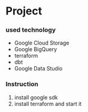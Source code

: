 # Project

### used technology
* Google Cloud Storage
* Google BigQuery
* terraform
* dbt
* Google Data Studio

### Instruction
1. install google sdk 
2. install terraform and start it 
